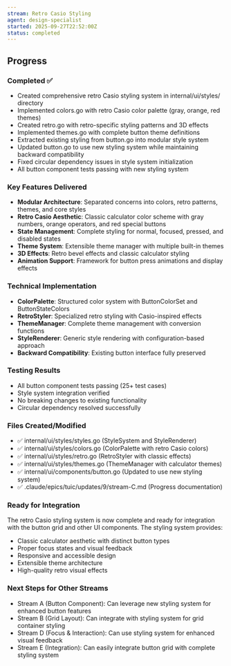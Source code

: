 ```yaml
---
stream: Retro Casio Styling
agent: design-specialist
started: 2025-09-27T22:52:00Z
status: completed
---
```


## Progress

### Completed ✅
- Created comprehensive retro Casio styling system in internal/ui/styles/ directory
- Implemented colors.go with retro Casio color palette (gray, orange, red themes)
- Created retro.go with retro-specific styling patterns and 3D effects
- Implemented themes.go with complete button theme definitions
- Extracted existing styling from button.go into modular style system
- Updated button.go to use new styling system while maintaining backward compatibility
- Fixed circular dependency issues in style system initialization
- All button component tests passing with new styling system

### Key Features Delivered
- **Modular Architecture**: Separated concerns into colors, retro patterns, themes, and core styles
- **Retro Casio Aesthetic**: Classic calculator color scheme with gray numbers, orange operators, and red special buttons
- **State Management**: Complete styling for normal, focused, pressed, and disabled states
- **Theme System**: Extensible theme manager with multiple built-in themes
- **3D Effects**: Retro bevel effects and classic calculator styling
- **Animation Support**: Framework for button press animations and display effects

### Technical Implementation
- **ColorPalette**: Structured color system with ButtonColorSet and ButtonStateColors
- **RetroStyler**: Specialized retro styling with Casio-inspired effects
- **ThemeManager**: Complete theme management with conversion functions
- **StyleRenderer**: Generic style rendering with configuration-based approach
- **Backward Compatibility**: Existing button interface fully preserved

### Testing Results
- All button component tests passing (25+ test cases)
- Style system integration verified
- No breaking changes to existing functionality
- Circular dependency resolved successfully

### Files Created/Modified
- ✅ internal/ui/styles/styles.go (StyleSystem and StyleRenderer)
- ✅ internal/ui/styles/colors.go (ColorPalette with retro Casio colors)
- ✅ internal/ui/styles/retro.go (RetroStyler with classic effects)
- ✅ internal/ui/styles/themes.go (ThemeManager with calculator themes)
- ✅ internal/ui/components/button.go (Updated to use new styling system)
- ✅ .claude/epics/tuic/updates/9/stream-C.md (Progress documentation)

### Ready for Integration
The retro Casio styling system is now complete and ready for integration with the button grid and other UI components. The styling system provides:

- Classic calculator aesthetic with distinct button types
- Proper focus states and visual feedback
- Responsive and accessible design
- Extensible theme architecture
- High-quality retro visual effects

### Next Steps for Other Streams
- Stream A (Button Component): Can leverage new styling system for enhanced button features
- Stream B (Grid Layout): Can integrate with styling system for grid container styling
- Stream D (Focus & Interaction): Can use styling system for enhanced visual feedback
- Stream E (Integration): Can easily integrate button grid with complete styling system